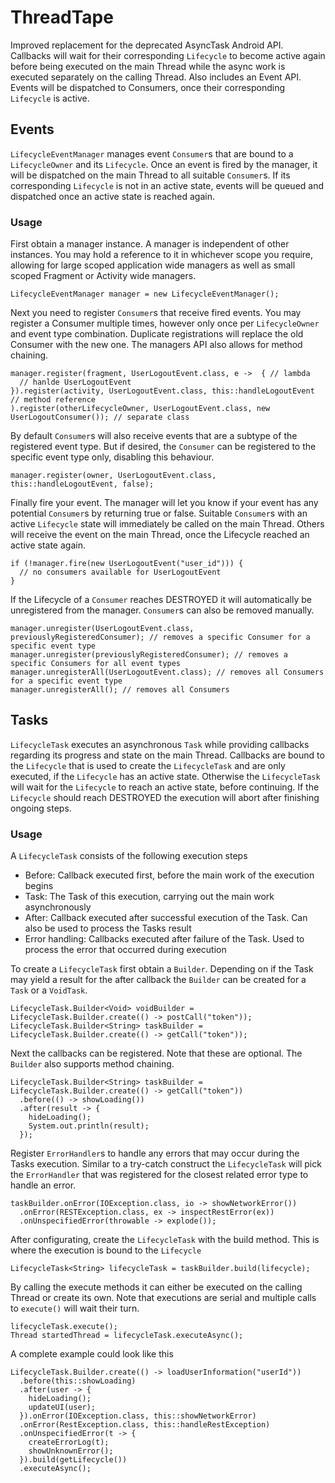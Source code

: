 # ThreadTape

Improved replacement for the deprecated AsyncTask Android API. Callbacks will wait for their corresponding ``Lifecycle`` to become active again
before being executed on the main Thread while the async work is executed separately on the calling Thread.
Also includes an Event API. Events will be dispatched to Consumers, once their corresponding ``Lifecycle`` is active.

## Events

``LifecycleEventManager`` manages event ``Consumer``s that are bound to a ``LifecycleOwner`` and
its ``Lifecycle``. Once an event is fired by the manager, it will be dispatched on the main Thread
to all suitable ``Consumer``s.
If its corresponding ``Lifecycle`` is not in an active state, events will be queued and dispatched
once an active state is reached again.

### Usage

First obtain a manager instance. A manager is independent of other instances. You may hold a
reference to it in whichever scope you require, allowing for large scoped application wide managers
as well as small scoped Fragment or Activity wide managers.

~~~
LifecycleEventManager manager = new LifecycleEventManager();
~~~

Next you need to register ``Consumer``s that receive fired events. You may register a Consumer
multiple times, however only once per ``LifecycleOwner`` and event type combination. Duplicate
registrations will replace the old Consumer with the new one.
The managers API also allows for method chaining.

~~~
manager.register(fragment, UserLogoutEvent.class, e ->  { // lambda
  // hanlde UserLogoutEvent
}).register(activity, UserLogoutEvent.class, this::handleLogoutEvent // method reference
).register(otherLifecycleOwner, UserLogoutEvent.class, new UserLogoutConsumer()); // separate class
~~~

By default ``Consumer``s will also receive events that are a subtype of the registered event type.
But if desired, the ``Consumer`` can be registered to the specific event type only, disabling this
behaviour.

~~~
manager.register(owner, UserLogoutEvent.class, this::handleLogoutEvent, false);
~~~

Finally fire your event. The manager will let you know if your event has any potential ``Consumer``s
by returning true or false. Suitable ``Consumer``s with an active ``Lifecycle`` state will
immediately be called on the main Thread. Others will receive the event on the main Thread,
once the Lifecycle reached an active state again.

~~~
if (!manager.fire(new UserLogoutEvent("user_id"))) {
  // no consumers available for UserLogoutEvent
}
~~~

If the Lifecycle of a ``Consumer`` reaches DESTROYED it will automatically be unregistered from the
manager. ``Consumer``s can also be removed manually.

~~~
manager.unregister(UserLogoutEvent.class, previouslyRegisteredConsumer); // removes a specific Consumer for a specific event type
manager.unregister(previouslyRegisteredConsumer); // removes a specific Consumers for all event types
manager.unregisterAll(UserLogoutEvent.class); // removes all Consumers for a specific event type
manager.unregisterAll(); // removes all Consumers
~~~

## Tasks

``LifecycleTask`` executes an asynchronous ``Task`` while providing callbacks regarding its progress
and state on the main Thread. Callbacks are bound to the ``Lifecycle`` that is used to create
the ``LifecycleTask`` and are only executed, if the ``Lifecycle``
has an active state. Otherwise the ``LifecycleTask`` will wait for the ``Lifecycle`` to reach an
active state, before continuing. If the ``Lifecycle`` should reach DESTROYED the execution will
abort after finishing ongoing steps.

### Usage

A ``LifecycleTask`` consists of the following execution steps
<ul>
  <li>Before: Callback executed first, before the main work of the execution begins</li>
  <li>Task: The Task of this execution, carrying out the main work asynchronously</li>
  <li>After: Callback executed after successful execution of the Task. Can also be used to process the Tasks result</li>
  <li>Error handling: Callbacks executed after failure of the Task. Used to process the error that occurred during execution</li>
</ul>

To create a ``LifecycleTask`` first obtain a ``Builder``. Depending on if the Task may yield a
result for the after callback the ``Builder`` can be created for a ``Task`` or a ``VoidTask``.

~~~
LifecycleTask.Builder<Void> voidBuilder = LifecycleTask.Builder.create(() -> postCall("token"));
LifecycleTask.Builder<String> taskBuilder = LifecycleTask.Builder.create(() -> getCall("token"));
~~~

Next the callbacks can be registered. Note that these are optional. The ``Builder`` also supports
method chaining.

~~~
LifecycleTask.Builder<String> taskBuilder = LifecycleTask.Builder.create(() -> getCall("token"))
  .before(() -> showLoading())
  .after(result -> {
    hideLoading();
    System.out.println(result);
  });
~~~

Register ``ErrorHandler``s to handle any errors that may occur during the Tasks execution. Similar
to a try-catch construct the ``LifecycleTask`` will pick the ``ErrorHandler`` that was registered
for the closest related error type to handle an error.

~~~
taskBuilder.onError(IOException.class, io -> showNetworkError())
  .onError(RESTException.class, ex -> inspectRestError(ex))
  .onUnspecifiedError(throwable -> explode());
~~~

After configurating, create the ``LifecycleTask`` with the build method. This is where the execution
is bound to the ``Lifecycle``

~~~
LifecycleTask<String> lifecycleTask = taskBuilder.build(lifecycle);
~~~

By calling the execute methods it can either be executed on the calling Thread or create its own.
Note that executions are serial and multiple calls to ``execute()`` will wait their turn.

~~~
lifecycleTask.execute();
Thread startedThread = lifecycleTask.executeAsync();
~~~

A complete example could look like this

~~~
LifecycleTask.Builder.create(() -> loadUserInformation("userId"))
  .before(this::showLoading)
  .after(user -> {
    hideLoading();
    updateUI(user);
  }).onError(IOException.class, this::showNetworkError)
  .onError(RestException.class, this::handleRestException)
  .onUnspecifiedError(t -> {
    createErrorLog(t);
    showUnknownError();
  }).build(getLifecycle())
  .executeAsync();
~~~
